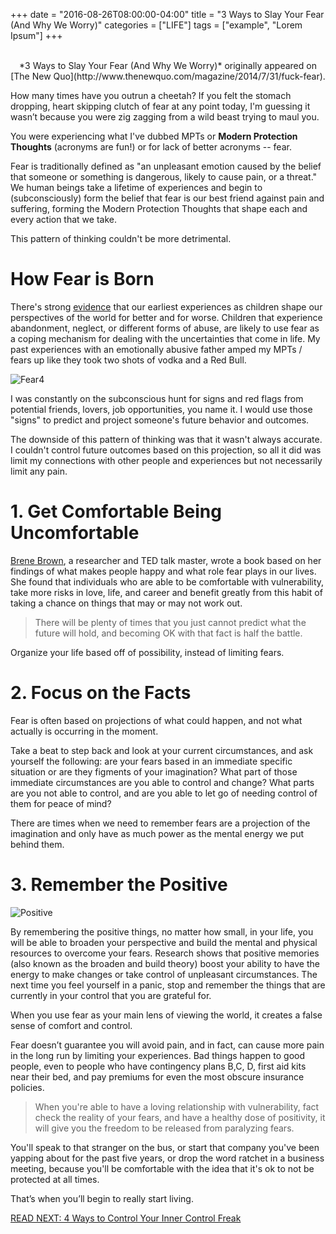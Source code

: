 +++
  date = "2016-08-26T08:00:00-04:00"
  title = "3 Ways to Slay Your Fear (And Why We Worry)"
  categories = ["LIFE"]
  tags = ["example", "Lorem Ipsum"]
+++



<br>
<center> *3 Ways to Slay Your Fear (And Why We Worry)* originally appeared on [The New Quo](http://www.thenewquo.com/magazine/2014/7/31/fuck-fear).</center>

<span class="dropcap">H</span>ow many times have you outrun a cheetah? If you felt the stomach dropping, heart skipping clutch of fear at any point today, I'm guessing it wasn’t because you were zig zagging from a wild beast trying to maul you. 

You were experiencing what I've dubbed MPTs or __Modern Protection Thoughts__ (acronyms are fun!) or for lack of better acronyms -- fear. 

Fear is traditionally defined as "an unpleasant emotion caused by the belief that someone or something is dangerous, likely to cause pain, or a threat." We human beings take a lifetime of experiences and begin to (subconsciously) form the belief that fear is our best friend against pain and suffering, forming the Modern Protection Thoughts that shape each and every action that we take. 

This pattern of thinking couldn't be more detrimental. 

# How Fear is Born
There's strong <a href="http://www.acestudy.org/index.html" target="_blank">evidence</a> that our earliest experiences as children shape our perspectives of the world for better and for worse. Children that experience abandonment, neglect, or different forms of abuse, are likely to use fear as a coping mechanism for dealing with the uncertainties that come in life. 
My past experiences with an emotionally abusive father amped my MPTs / fears up like they took two shots of vodka and a Red Bull. 

![Fear4](//images.contentful.com/awpxl2koull4/3mJZakv13GqoCii2ooeUqE/c66e53b07fe52c9beaa6450b3477966c/fear4.jpg)

I was constantly on the subconscious hunt for signs and red flags from potential friends, lovers, job opportunities, you name it. I would use those "signs" to predict and project someone's future behavior and outcomes. 

The downside of this pattern of thinking was that it wasn't always accurate. I couldn't control future outcomes based on this projection, so all it did was limit my connections with other people and experiences but not necessarily limit any pain. 

# 1. Get Comfortable Being Uncomfortable
<a href="http://www.brenebrown.com" target="_blank">Brene Brown</a>, a researcher and TED talk master, wrote a book based on her findings of what makes people happy and what role fear plays in our lives. She found that individuals who are able to be comfortable with vulnerability, take more risks in love, life, and career and benefit greatly from this habit of taking a chance on things that may or may not work out. 

> There will be plenty of times that you just cannot predict what the future will hold, and becoming OK with that fact is half the battle. 

Organize your life based off of possibility, instead of limiting fears.

# 2. Focus on the Facts 
Fear is often based on projections of what could happen, and not what actually is occurring in the moment. 

Take a beat to step back and look at your current circumstances, and ask yourself the following: are your fears based in an immediate specific situation or are they figments of your imagination? What part of those immediate circumstances are you able to control and change? What parts are you not able to control, and are you able to let go of needing control of them for peace of mind? 

There are times when we need to remember fears are a projection of the imagination and only have as much power as the mental energy we put behind them.

# 3. Remember the Positive
![Positive](//images.contentful.com/awpxl2koull4/1gAuHGmVkS4AwkysC4mM0a/2f1a93eba19636c645024e696e78e176/8B74455531.jpg)

By remembering the positive things, no matter how small, in your life, you will be able to broaden your perspective and build the mental and physical resources to overcome your fears. Research shows that positive memories (also known as the broaden and build theory) boost your ability to have the energy to make changes or take control of unpleasant circumstances. The next time you feel yourself in a panic, stop and remember the things that are currently in your control that you are grateful for. 

When you use fear as your main lens of viewing the world, it creates a false sense of comfort and control. 

Fear doesn’t guarantee you will avoid pain, and in fact, can cause more pain in the long run by limiting your experiences. Bad things happen to good people, even to people who have contingency plans B,C, D, first aid kits near their bed, and pay premiums for even the most obscure insurance policies. 

> When you're able to have a loving relationship with vulnerability, fact check the reality of your fears, and have a healthy dose of positivity, it will give you the freedom to be released from paralyzing fears. 

You'll speak to that stranger on the bus, or start that company you've been yapping about for the past five years, or drop the word ratchet in a business meeting, because you'll be comfortable with the idea that it's ok to not be protected at all times.

That’s when you’ll begin to really start living.

[READ NEXT: 4 Ways to Control Your Inner Control Freak
](http://advice.shinetext.com/articles/4-ways-to-control-your-inner-control-freak/)

<div class="pubexchange_module" id="pubexchange_below_content" data-pubexchange-module-id="2323"></div>

<script>(function(w, d, s, id) {
  w.PUBX=w.PUBX || {pub: "shine_text", discover: false, lazy: true};
  var js, pjs = d.getElementsByTagName(s)[0];
  if (d.getElementById(id)) return;
  js = d.createElement(s); js.id = id; js.async = true;
  js.src = "//main.pubexchange.com/loader.min.js";
  pjs.parentNode.insertBefore(js, pjs);
}(window, document, "script", "pubexchange-jssdk"));</script>

